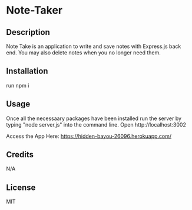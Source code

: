 # Note-Taker

## Description 

Note Take is an application to write and save notes with Express.js back end. You may also delete notes when you no longer need them. 

## Installation

run npm i

## Usage 

Once all the necessaary packages have been installed run the server by typing "node server.js" into the command line. 
Open http://localhost:3002

Access the App Here: https://hidden-bayou-26096.herokuapp.com/

## Credits 

N/A

## License

MIT

